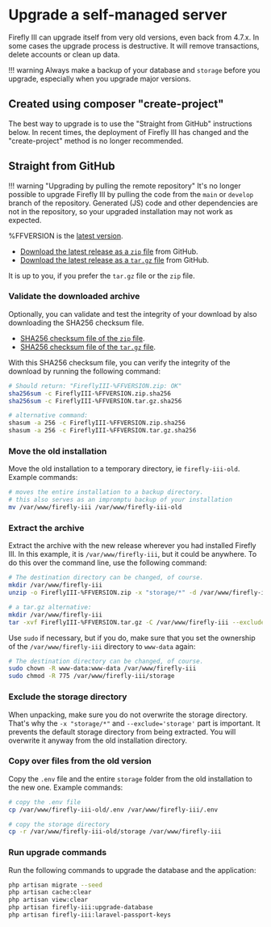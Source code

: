 # Upgrade a self-managed server

Firefly III can upgrade itself from very old versions, even back from 4.7.x. In some cases the upgrade process is destructive. It will remove transactions, delete accounts or clean up data.

!!! warning
    Always make a backup of your database and `storage` before you upgrade, especially when you upgrade major versions.

## Created using composer "create-project"

The best way to upgrade is to use the "Straight from GitHub" instructions below. In recent times, the deployment of Firefly III has changed and the "create-project" method is no longer recommended. 

## Straight from GitHub

!!! warning "Upgrading by pulling the remote repository"
    It's no longer possible to upgrade Firefly III by pulling the code from the `main` or `develop` branch of the repository. Generated (JS) code and other dependencies are not in the repository, so your upgraded installation may not work as expected.

%FFVERSION is the [latest version](https://version.firefly-iii.org/).

- [Download the latest release as a `zip` file](https://github.com/firefly-iii/firefly-iii/releases/download/%FFVERSION/FireflyIII-%FFVERSION.zip) from GitHub.
- [Download the latest release as a `tar.gz` file](https://github.com/firefly-iii/firefly-iii/releases/download/%FFVERSION/FireflyIII-%FFVERSION.tar.gz) from GitHub.

It is up to you, if you prefer the `tar.gz` file or the `zip` file.

### Validate the downloaded archive

Optionally, you can validate and test the integrity of your download by also downloading the SHA256 checksum file.

- [SHA256 checksum file of the `zip` file](https://github.com/firefly-iii/firefly-iii/releases/download/%FFVERSION/FireflyIII-%FFVERSION.zip.sha256).
- [SHA256 checksum file of the `tar.gz` file](https://github.com/firefly-iii/firefly-iii/releases/download/%FFVERSION/FireflyIII-%FFVERSION.tar.gz.sha256).

With this SHA256 checksum file, you can verify the integrity of the download by running the following command:

```bash
# Should return: "FireflyIII-%FFVERSION.zip: OK"
sha256sum -c FireflyIII-%FFVERSION.zip.sha256
sha256sum -c FireflyIII-%FFVERSION.tar.gz.sha256

# alternative command:
shasum -a 256 -c FireflyIII-%FFVERSION.zip.sha256
shasum -a 256 -c FireflyIII-%FFVERSION.tar.gz.sha256
```

### Move the old installation

Move the old installation to a temporary directory, ie `firefly-iii-old`. Example commands:

```bash 
# moves the entire installation to a backup directory.
# this also serves as an impromptu backup of your installation
mv /var/www/firefly-iii /var/www/firefly-iii-old
```

### Extract the archive

Extract the archive with the new release wherever you had installed Firefly III. In this example, it is `/var/www/firefly-iii`, but it could be anywhere. To do this over the command line, use the following command:

```bash
# The destination directory can be changed, of course.
mkdir /var/www/firefly-iii
unzip -o FireflyIII-%FFVERSION.zip -x "storage/*" -d /var/www/firefly-iii

# a tar.gz alternative:
mkdir /var/www/firefly-iii
tar -xvf FireflyIII-%FFVERSION.tar.gz -C /var/www/firefly-iii --exclude='storage'
```

Use `sudo` if necessary, but if you do, make sure that you set the ownership of the `/var/www/firefly-iii` directory to `www-data` again:

```bash
# The destination directory can be changed, of course.
sudo chown -R www-data:www-data /var/www/firefly-iii
sudo chmod -R 775 /var/www/firefly-iii/storage
```

### Exclude the storage directory

When unpacking, make sure you do not overwrite the storage directory. That's why the `-x "storage/*"` and `--exclude='storage'` part is important. It prevents the default storage directory from being extracted. You will overwrite it anyway from the old installation directory.

### Copy over files from the old version

Copy the `.env` file and the entire `storage` folder from the old installation to the new one. Example commands:

```bash
# copy the .env file
cp /var/www/firefly-iii-old/.env /var/www/firefly-iii/.env

# copy the storage directory
cp -r /var/www/firefly-iii-old/storage /var/www/firefly-iii
```

### Run upgrade commands

Run the following commands to upgrade the database and the application:

```bash
php artisan migrate --seed
php artisan cache:clear
php artisan view:clear
php artisan firefly-iii:upgrade-database
php artisan firefly-iii:laravel-passport-keys
```
